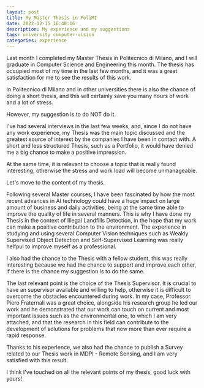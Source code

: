 ```yaml
---
layout: post
title: My Master Thesis in PoliMI
date: 2022-12-15 16:40:16
description: My experience and my suggestions
tags: university computer-vision
categories: experience
---
```


Last month I completed my Master Thesis in Politecnico di Milano, and I will graduate in Computer Science and Engineering this month.
The thesis has occupied most of my time in the last few months, and it was a great satisfaction for me to see the results of this work.

In Politecnico di Milano and in other universities there is also the chance of doing a short thesis, and this will certainly save you many hours of work and a lot of stress.

However, my suggestion is to do NOT do it.

I've had several interviews in the last few weeks, and, since I do not have any work experience, my Thesis was the main topic discussed and the greatest source of interest by the companies I have been in contact with.
A short and less structured Thesis, such as a Portfolio, it would have denied me a big chance to make a positive impression.

At the same time, it is relevant to choose a topic that is really found interesting,  otherwise the stress and work load will become unmanageable.

Let's move to the content of my thesis.

Following several Master courses, I have been fascinated by how the most recent advances in AI technology could have a huge impact on large amount of business and daily activities, being at the same time able to improve the quality of life in several manners.
This is why I have done my Thesis in the context of Illegal Landfills Detection, in the hope that my work can make a positive contribution to the environment.
The experience in studying and using several Computer Vision techniques such as Weakly Supervised Object Detection and Self-Supervised Learning was really helfpul to improve myself as a professional.

I also had the chance to the Thesis with a fellow student, this was really interesting because we had the chance to support and improve each other, if there is the chance my suggestion is to do the same.

The last relevant point is the choice of the Thesis Supervisor.
It is crucial to have an supervisor available and willing to help, otherwise it is difficult to overcome the obstacles encountered during work.
In my case, Professor. Piero Fraternali was a great choice, alongside his research group he led our work and he demonstrated that our work can touch on current and most important issues such as the environmental one, to which I am very attached, and that the research in this field can contribute to the development of
solutions for problems that now more than ever require a rapid response.

Thanks to his experience, we also had the chance to publish a Survey related to our Thesis work in MDPI - Remote Sensing, and I am very satisfied with this result.

I think I've touched on all the relevant points of my thesis, good luck with yours!